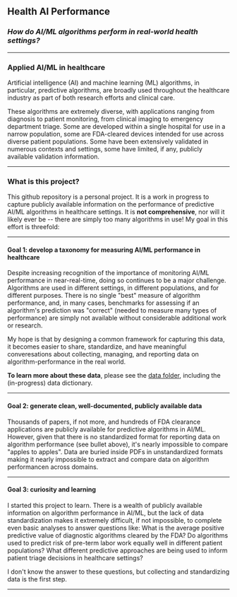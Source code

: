 ## Health AI Performance
### *How do AI/ML algorithms perform in real-world health settings?*

------------------------------------------------------------------------

### Applied AI/ML in healthcare

 Artificial intelligence (AI) and machine learning (ML) algorithms, in particular, predictive algorithms, are broadly used throughout the healthcare industry as part of both research efforts and clinical care. 

 These algorithms are extremely diverse, with applications ranging from diagnosis to patient monitoring, from clinical imaging to emergency department triage. Some are developed within a single hospital for use in a narrow population, some are FDA-cleared devices intended for use across diverse patient populations. Some have been extensively validated in numerous contexts and settings, some have limited, if any, publicly available validation information.

------------------------------------------------------------------------

### What is this project?

This github repository is a personal project. It is a work in progress to capture publicly available information on the performance of predictive AI/ML algorithms in healthcare settings. It is **not comprehensive**, nor will it likely ever be -- there are simply too many algorithms in use! My goal in this effort is threefold:

------------------------------------------------------------------------

#### **Goal 1:** develop a taxonomy for measuring AI/ML performance in healthcare

Despite increasing recognition of the importance of monitoring AI/ML performance in near-real-time, doing so continues to be a major challenge. Algorithms are used in different settings, in different populations, and for different purposes. There is no single "best" measure of algorithm performance, and, in many cases, benchmarks for assessing if an algorithm's prediction was "correct" (needed to measure many types of performance) are simply not available without considerable additional work or research.

My hope is that by designing a common framework for capturing this data, it becomes easier to share, standardize, and have meaningful converesations about collecting, managing, and reporting data on algorithm-performance in the real world.

**To learn more about these data**, please see the [data folder](https://github.com/seaneff/health-ai-performance/tree/main/data), including the (in-progress) data dictionary.

------------------------------------------------------------------------

#### **Goal 2:** generate clean, well-documented, publicly available data

Thousands of papers, if not more, and hundreds of FDA clearance applications are publicly available for predictive algorithms in AI/ML. However, given that there is no standardized format for reporting data on algorithm performance (see bullet above), it's nearly impossible to compare "apples to apples". Data are buried inside PDFs in unstandardized formats making it nearly impossible to extract and compare data on algorithm performancen across domains. 

------------------------------------------------------------------------

#### **Goal 3:** curiosity and learning

I started this project to learn. There is a wealth of publicly available information on algorithm performance in AI/ML, but the lack of data standardization makes it extremely difficult, if not impossible, to complete even basic analyses to answer questions like: What is the average positive predictive value of diagnostic algorithms cleared by the FDA? Do algorithms used to predict risk of pre-term labor work equally well in different patient populations? What different predictive approaches are being used to inform patient triage decisions in healthcare settings? 

I don't know the answer to these questions, but collecting and standardizing data is the first step.

------------------------------------------------------------------------



